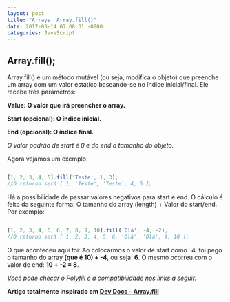 ```yaml
---
layout: post
title: "Arrays: Array.fill()"
date: 2017-03-14 07:08:31 -0200
categories: JavaScript
---
```



## Array.fill();

Array.fill() é um método mutável (ou seja, modifica o objeto) que preenche um array com um valor estático baseando-se no índice inicial/final. Ele recebe três parâmetros:


**Value: O valor que irá preencher o array.**

**Start (opcional): O índice inicial.**

**End (opcional): O índice final.**

*O valor padrão de start é 0 e do end o tamanho do objeto.*

Agora vejamos um exemplo:

```js

[1, 2, 3, 4, 5].fill('Teste', 1, 3);
//O retorno será [ 1, 'Teste', 'Teste', 4, 5 ];

```

Há a possibilidade de passar valores negativos para start e end.
O cálculo é feito da seguinte forma: O tamanho do array (length)
\+ Valor do start/end. Por exemplo:

```js

[1, 2, 3, 4, 5, 6, 7, 8, 9, 10].fill('Olá', -4, -2);
//O retorno será [ 1, 2, 3, 4, 5, 6, 'Olá', 'Olá', 9, 10 ];

```

O que aconteceu aqui foi: Ao colocarmos o valor de start como -4, foi pego o tamanho do array **(que é 10) + -4**, ou seja: **6**. O mesmo ocorreu com o valor de end: **10 + -2 = 8**.


*Você pode checar o Polyfill e a compatibilidade nos links a seguir.*

**Artigo totalmente inspirado em [Dev Docs - Array.fill](http://devdocs.io/javascript/global_objects/array/fill)**

